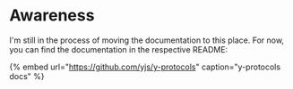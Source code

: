 # Awareness

I'm still in the process of moving the documentation to this place. For now, you can find the documentation in the respective README:

{% embed url="https://github.com/yjs/y-protocols" caption="y-protocols docs" %}

